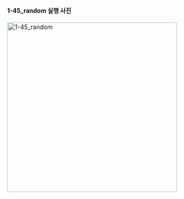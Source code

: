 #### 1-45_random 실행 사진

<img width="394" alt="1-45_random" src="https://github.com/user-attachments/assets/5b817594-8dc3-4f2a-b752-f5ba8d366ef7">
